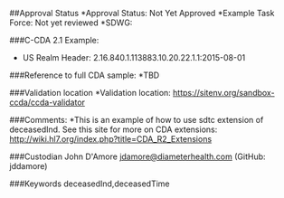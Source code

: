 ##Approval Status 
*Approval Status: Not Yet Approved
*Example Task Force: Not yet reviewed
*SDWG:

###C-CDA 2.1 Example:
* US Realm Header: 2.16.840.1.113883.10.20.22.1.1:2015-08-01

###Reference to full CDA sample:
*TBD

###Validation location
*Validation location: https://sitenv.org/sandbox-ccda/ccda-validator

###Comments:
*This is an example of how to use sdtc extension of deceasedInd. See this site for more on CDA extensions: http://wiki.hl7.org/index.php?title=CDA_R2_Extensions

###Custodian
John D'Amore jdamore@diameterhealth.com (GitHub: jddamore)

###Keywords
deceasedInd,deceasedTime
